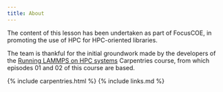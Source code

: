 ```yaml
---
title: About
---
```


The content of this lesson has been undertaken as part of FocusCOE, in promoting the use of HPC for HPC-oriented
libraries. 

The team is thankful for the initial groundwork made by the developers of the 
[Running LAMMPS on HPC systems](https://fzj-jsc.github.io/tuning_lammps/index.html) Carpentries course, from which 
episodes 01 and 02 of this course are based. 


{% include carpentries.html %}
{% include links.md %}
